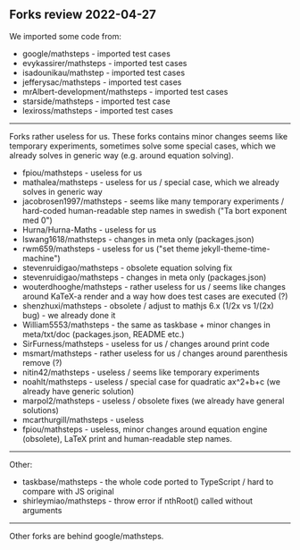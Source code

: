 ## Forks review 2022-04-27

We imported some code from:

- google/mathsteps - imported test cases
- evykassirer/mathsteps - imported test cases
- isadounikau/mathstep - imported test cases
- jefferysac/mathsteps - imported test cases
- mrAlbert-development/mathsteps - imported test cases
- starside/mathsteps - imported test case
- lexiross/mathsteps - imported test cases

---

Forks rather useless for us.
These forks contains minor changes seems like temporary experiments, sometimes solve some special cases, which we already solves in generic way (e.g. around equation solving).

- fpiou/mathsteps - useless for us
- mathalea/mathsteps - useless for us / special case, which we already solves in generic way
- jacobrosen1997/mathsteps - seems like many temporary experiments / hard-coded human-readable step names in swedish ("Ta bort exponent med 0")
- Hurna/Hurna-Maths - useless for us
- lswang1618/mathsteps - changes in meta only (packages.json)
- rwm659/mathsteps - useless for us ("set theme jekyll-theme-time-machine")
- stevenruidigao/mathsteps - obsolete equation solving fix
- stevenruidigao/mathsteps - changes in meta only (packages.json)
- wouterdhooghe/mathsteps - rather useless for us / seems like changes around KaTeX-a render and a way how does test cases are executed (?)
- shenzhuxi/mathsteps - obsolete / adjust to mathjs 6.x (1/2x vs 1/(2x) bug) - we already done it
- William5553/mathsteps - the same as taskbase + minor changes in meta/txt/doc (packages.json, README etc.)
- SirFurness/mathsteps - useless for us / changes around print code
- msmart/mathsteps - rather useless for us / changes around parenthesis remove (?)
- nitin42/mathsteps - useless / seems like temporary experiments
- noahlt/mathsteps - useless / special case for quadratic ax^2+b+c (we already have generic solution)
- marpol2/mathsteps - useless / obsolete fixes (we already have general solutions)
- mcarthurgill/mathsteps - useless
- fpiou/mathsteps - useless, minor changes around equation engine (obsolete), LaTeX print and human-readable step names.

---

Other:

- taskbase/mathsteps - the whole code ported to TypeScript / hard to compare with JS original
- shirleymiao/mathsteps - throw error if nthRoot() called without arguments

---

Other forks are behind google/mathsteps.
